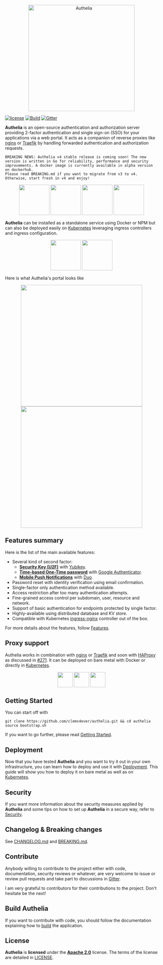 <p align="center">
  <img src="https://github.com/clems4ever/authelia/raw/master/images/authelia-title.png" width="350" title="Authelia">
</p>

  [![license](https://img.shields.io/badge/license-Apache%202.0-green.svg)][Apache 2.0]
  [![Build](https://travis-ci.org/clems4ever/authelia.svg?branch=master)](https://travis-ci.org/clems4ever/authelia)
  [![Gitter](https://img.shields.io/gitter/room/badges/shields.svg)](https://gitter.im/authelia/general?utm_source=share-link&utm_medium=link&utm_campaign=share-link)

**Authelia** is an open-source authentication and authorization server
providing 2-factor authentication and single sign-on (SSO) for your
applications via a web portal.
It acts as a companion of reverse proxies like [nginx] or [Traefik] by handling forwarded authentication and authorization requests.

    BREAKING NEWS: Authelia v4 stable release is coming soon! The new version is written in Go for reliability, performance and security improvements. A docker image is currently available in alpha version on dockerhub.
    Please read BREAKING.md if you want to migrate from v3 to v4. Otherwise, start fresh in v4 and enjoy!


<p align="center">
  <img src="https://github.com/clems4ever/authelia/raw/master/images/authelia.logo.png" height="100"/>
  <img src="https://github.com/clems4ever/authelia/raw/master/images/plus.png" height="100"/>
  <img src="https://github.com/clems4ever/authelia/raw/master/images/nginx.logo.png" height="100"/>
  <img src="https://github.com/clems4ever/authelia/raw/master/images/traefik.logo.png" height="100"/>  
</p>

**Authelia** can be installed as a standalone service using Docker or NPM
but can also be deployed easily on [Kubernetes] leveraging ingress controllers and ingress configuration.

<p align="center">
  <img src="https://github.com/clems4ever/authelia/raw/master/images/kubernetes.logo.png" height="100"/>
  <img src="https://github.com/clems4ever/authelia/raw/master/images/docker.logo.png" width="100">
</p>

Here is what Authelia's portal looks like

<p align="center">
  <img src="https://github.com/clems4ever/authelia/raw/master/images/first_factor.png" width="400" />
  <img src="https://github.com/clems4ever/authelia/raw/master/images/use-another-method.png" width="400" />
</p>

## Features summary

Here is the list of the main available features:

* Several kind of second factor:
  * **[Security Key (U2F)](https://github.com/clems4ever/authelia/blob/master/docs/2factor/security-key.md)** with [Yubikey].
  * **[Time-based One-Time password](https://github.com/clems4ever/authelia/blob/master/docs/2factor/time-based-one-time-password.md)** with [Google Authenticator].
  * **[Mobile Push Notifications](https://github.com/clems4ever/authelia/blob/master/docs/2factor/duo-push-notifications.md)** with [Duo](https://duo.com/).
* Password reset with identity verification using email confirmation.
* Single-factor only authentication method available.
* Access restriction after too many authentication attempts.
* Fine-grained access control per subdomain, user, resource and network.
* Support of basic authentication for endpoints protected by single factor.
* Highly-available using distributed database and KV store.
* Compatible with Kubernetes [ingress-nginx](https://github.com/kubernetes/ingress-nginx) controller out of the box.

For more details about the features, follow [Features](https://github.com/clems4ever/authelia/blob/master/docs/features.md).

## Proxy support

Authelia works in combination with [nginx] or [Traefik] and soon with [HAProxy] as discussed in
[#271](https://github.com/clems4ever/authelia/issues/271). It can be deployed on bare metal with
Docker or directly in [Kubernetes].

<p align="center">
  <img src="https://github.com/clems4ever/authelia/raw/master/images/nginx.logo.png" height="50"/>
  <img src="https://github.com/clems4ever/authelia/raw/master/images/traefik.logo.png" height="50"/> 
  <img src="https://github.com/clems4ever/authelia/raw/master/images/kubernetes.logo.png" height="50"/> 
</p>

## Getting Started

You can start off with

    git clone https://github.com/clems4ever/authelia.git && cd authelia
    source bootstrap.sh

If you want to go further, please read [Getting Started](https://github.com/clems4ever/authelia/blob/master/docs/getting-started.md).

## Deployment

Now that you have tested **Authelia** and you want to try it out in your own infrastructure,
you can learn how to deploy and use it with [Deployment](https://github.com/clems4ever/authelia/blob/master/docs/deployment-production.md).
This guide will show you how to deploy it on bare metal as well as on
[Kubernetes](https://kubernetes.io/).

## Security

If you want more information about the security measures applied by
**Authelia** and some tips on how to set up **Authelia** in a secure way,
refer to [Security](https://github.com/clems4ever/authelia/blob/master/docs/security.md).

## Changelog & Breaking changes

See [CHANGELOG.md](https://github.com/clems4ever/authelia/blob/master/CHANGELOG.md) and [BREAKING.md](https://github.com/clems4ever/authelia/blob/master/BREAKING.md).

## Contribute

Anybody willing to contribute to the project either with code, 
documentation, security reviews or whatever, are very welcome to issue
or review pull requests and take part to discussions in
[Gitter](https://gitter.im/authelia/general?utm_source=share-link&utm_medium=link&utm_campaign=share-link).

I am very grateful to contributors for their contributions to the project. Don't hesitate be the next!

## Build Authelia

If you want to contribute with code, you should follow the documentation explaining how to [build](https://github.com/clems4ever/authelia/blob/master/docs/build-and-dev.md) the application.

## License

**Authelia** is **licensed** under the **[Apache 2.0]** license. The terms of the license are detailed
in [LICENSE](https://github.com/clems4ever/authelia/blob/master/LICENSE).


[Apache 2.0]: https://www.apache.org/licenses/LICENSE-2.0
[TOTP]: https://en.wikipedia.org/wiki/Time-based_One-time_Password_Algorithm
[Security Key]: https://www.yubico.com/about/background/fido/
[Yubikey]: https://www.yubico.com/products/yubikey-hardware/yubikey4/
[auth_request]: http://nginx.org/en/docs/http/ngx_http_auth_request_module.html
[Google Authenticator]: https://play.google.com/store/apps/details?id=com.google.android.apps.authenticator2&hl=en
[config.template.yml]: https://github.com/clems4ever/authelia/blob/master/config.template.yml
[nginx]: https://www.nginx.com/
[Traefik]: https://traefik.io/
[HAproxy]: http://www.haproxy.org/
[Kubernetes]: https://kubernetes.io/
